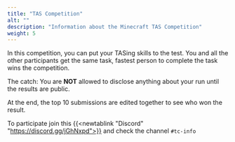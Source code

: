 ```yaml
---
title: "TAS Competition"
alt: ""
description: "Information about the Minecraft TAS Competition"
weight: 5
---
```

In this competition, you can put your TASing skills to the test. 
You and all the other participants get the same task, fastest person to complete the task wins the competition.  
  
The catch: You are **NOT** allowed to disclose anything about your run until the results are public.  
  
At the end, the top 10 submissions are edited together to see who won the result.  
  
To participate join this {{<newtablink "Discord" "https://discord.gg/jGhNxpd">}} and check the channel `#tc-info`